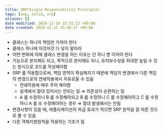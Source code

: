 ```yaml
---
title: SRP(Single Responsibility Principle)
tags: [oop, solid, srp]
aliases: []
date modified: 2024-12-16 15:31:22 +09:00
date created: 2024-12-12 15:16:57 +09:00
---
```


- 클래스는 하나의 책임만 가져야 한다
- 클래스 하나에 이것저것 다 넣지 말아라
- 어떤 변화에 의해 클래스 변경을 하는 이유는 단 하나 뿐 이어야 한다
- 기능으로 분리해도 되고, 목적으로 분리해도 되니, 유지보수성을 최대한 높일 수 있는 방식으로 코드를 작성해야함
- SRP 를 적용함으로써, 책임 영역이 확실해지기 때문에 책임의 변경에서 다른 책임의 변경으로의 연쇄작용에서 자유로울 수 있음
  - 연쇄작용에 매우 주의 해야함
  - 설계에서 절대 있어서는 안되는 일 ⇒ 의존성이 순환하는 일
  - A 를 수정하니 B 를 수정해야되고 B 를 수정하니 C 를 수정해야하고 C 를 수정하니 A 를 또 수정해야하는 경우 ⇒ 절대 발생해서는 안됨
- 변경사항이 있을 때, 애플리케이션의 파급 효과가 적으면 SRP 원칙을 잘 따른 것으로 볼 수 있음
- 다른 객체지향원칙을 적용하는 기초가 됨
